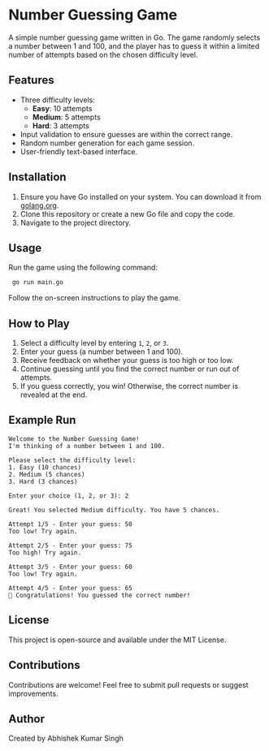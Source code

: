 # Number Guessing Game

A simple number guessing game written in Go. The game randomly selects a number between 1 and 100, and the player has to guess it within a limited number of attempts based on the chosen difficulty level.

## Features
- Three difficulty levels:
  - **Easy**: 10 attempts
  - **Medium**: 5 attempts
  - **Hard**: 3 attempts
- Input validation to ensure guesses are within the correct range.
- Random number generation for each game session.
- User-friendly text-based interface.

## Installation
1. Ensure you have Go installed on your system. You can download it from [golang.org](https://golang.org/).
2. Clone this repository or create a new Go file and copy the code.
3. Navigate to the project directory.

## Usage
Run the game using the following command:

```sh
 go run main.go
```

Follow the on-screen instructions to play the game.

## How to Play
1. Select a difficulty level by entering `1`, `2`, or `3`.
2. Enter your guess (a number between 1 and 100).
3. Receive feedback on whether your guess is too high or too low.
4. Continue guessing until you find the correct number or run out of attempts.
5. If you guess correctly, you win! Otherwise, the correct number is revealed at the end.

## Example Run
```
Welcome to the Number Guessing Game!
I'm thinking of a number between 1 and 100.

Please select the difficulty level:
1. Easy (10 chances)
2. Medium (5 chances)
3. Hard (3 chances)

Enter your choice (1, 2, or 3): 2

Great! You selected Medium difficulty. You have 5 chances.

Attempt 1/5 - Enter your guess: 50
Too low! Try again.

Attempt 2/5 - Enter your guess: 75
Too high! Try again.

Attempt 3/5 - Enter your guess: 60
Too low! Try again.

Attempt 4/5 - Enter your guess: 65
🎉 Congratulations! You guessed the correct number!
```

## License
This project is open-source and available under the MIT License.

## Contributions
Contributions are welcome! Feel free to submit pull requests or suggest improvements.

## Author
Created by Abhishek Kumar Singh

